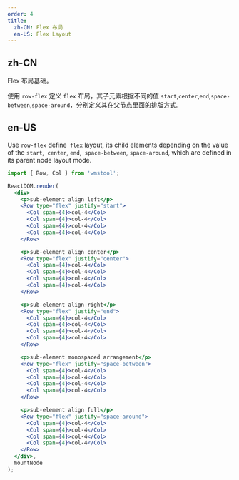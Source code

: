 ```yaml
---
order: 4
title:
  zh-CN: Flex 布局
  en-US: Flex Layout
---
```


## zh-CN

Flex 布局基础。

使用 `row-flex` 定义 `flex` 布局，其子元素根据不同的值 `start`,`center`,`end`,`space-between`,`space-around`，分别定义其在父节点里面的排版方式。

## en-US

Use `row-flex` define` flex` layout, its child elements depending on the value of the `start`,` center`, `end`,` space-between`, `space-around`, which are defined in its parent node layout mode.

````jsx
import { Row, Col } from 'wmstool';

ReactDOM.render(
  <div>
    <p>sub-element align left</p>
    <Row type="flex" justify="start">
      <Col span={4}>col-4</Col>
      <Col span={4}>col-4</Col>
      <Col span={4}>col-4</Col>
      <Col span={4}>col-4</Col>
    </Row>

    <p>sub-element align center</p>
    <Row type="flex" justify="center">
      <Col span={4}>col-4</Col>
      <Col span={4}>col-4</Col>
      <Col span={4}>col-4</Col>
      <Col span={4}>col-4</Col>
    </Row>

    <p>sub-element align right</p>
    <Row type="flex" justify="end">
      <Col span={4}>col-4</Col>
      <Col span={4}>col-4</Col>
      <Col span={4}>col-4</Col>
      <Col span={4}>col-4</Col>
    </Row>

    <p>sub-element monospaced arrangement</p>
    <Row type="flex" justify="space-between">
      <Col span={4}>col-4</Col>
      <Col span={4}>col-4</Col>
      <Col span={4}>col-4</Col>
      <Col span={4}>col-4</Col>
    </Row>

    <p>sub-element align full</p>
    <Row type="flex" justify="space-around">
      <Col span={4}>col-4</Col>
      <Col span={4}>col-4</Col>
      <Col span={4}>col-4</Col>
      <Col span={4}>col-4</Col>
    </Row>
  </div>,
  mountNode
);
````
